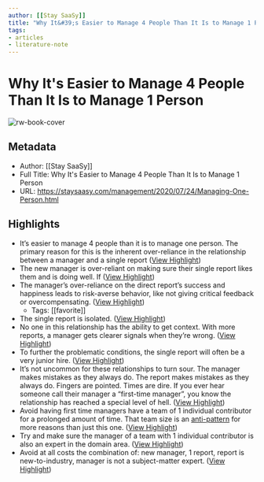 ```yaml
---
author: [[Stay SaaSy]]
title: "Why It&#39;s Easier to Manage 4 People Than It Is to Manage 1 Person"
tags: 
- articles
- literature-note
---
```

# Why It's Easier to Manage 4 People Than It Is to Manage 1 Person

![rw-book-cover](https://staysaasy.com/assets/template/stay-saasy-black-ogimage.jpeg)

## Metadata
- Author: [[Stay SaaSy]]
- Full Title: Why It's Easier to Manage 4 People Than It Is to Manage 1 Person
- URL: https://staysaasy.com/management/2020/07/24/Managing-One-Person.html

## Highlights
- It’s easier to manage 4 people than it is to manage one person. The primary reason for this is the inherent over-reliance in the relationship between a manager and a single report ([View Highlight](https://read.readwise.io/read/01gwswz9a39qzgcphyhgqxjz4c))
- The new manager is over-reliant on making sure their single report likes them and is doing well. If ([View Highlight](https://read.readwise.io/read/01gwswzemabpf72med2axwkt48))
- The manager’s over-reliance on the direct report’s success and happiness leads to risk-averse behavior, like not giving critical feedback or overcompensating. ([View Highlight](https://read.readwise.io/read/01gwswzke931yjr11k6sw3aq7r))
    - Tags: [[favorite]] 
- The single report is isolated. ([View Highlight](https://read.readwise.io/read/01gwswzsjgq46z6h40kkqp94aw))
- No one in this relationship has the ability to get context. With more reports, a manager gets clearer signals when they’re wrong. ([View Highlight](https://read.readwise.io/read/01gwsx01q9kftd6ykyxtmpcnx2))
- To further the problematic conditions, the single report will often be a very junior hire. ([View Highlight](https://read.readwise.io/read/01gwsx0j4z6zeh1x1qw0xa84gd))
- It’s not uncommon for these relationships to turn sour. The manager makes mistakes as they always do. The report makes mistakes as they always do. Fingers are pointed. Times are dire. If you ever hear someone call their manager a “first-time manager”, you know the relationship has reached a special level of hell. ([View Highlight](https://read.readwise.io/read/01gwsx0y6b9eq0k4gmctt4x9dy))
- Avoid having first time managers have a team of 1 individual contributor for a prolonged amount of time. That team size is an [anti-pattern](https://staysaasy.com/management/2020/06/21/goldilocks-management-structure.html) for more reasons than just this one. ([View Highlight](https://read.readwise.io/read/01gwsx18c4qmh0sfc7088trwxs))
- Try and make sure the manager of a team with 1 individual contributor is also an expert in the domain area. ([View Highlight](https://read.readwise.io/read/01gwsx1dggttx7ayxsy6cwb42k))
- Avoid at all costs the combination of: new manager, 1 report, report is new-to-industry, manager is not a subject-matter expert. ([View Highlight](https://read.readwise.io/read/01gwsx1t1npstj7kpyjes246x9))
